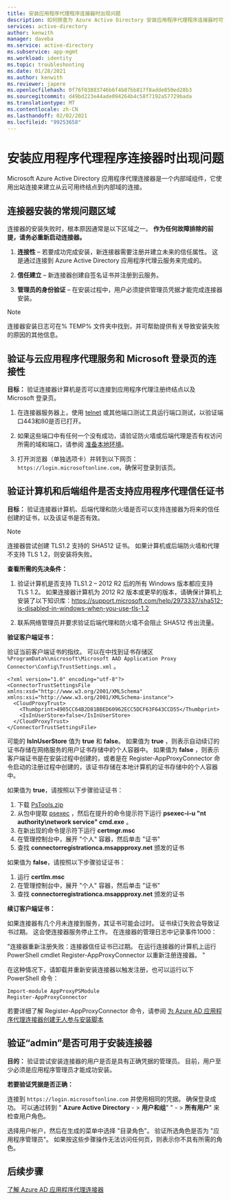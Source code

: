 ```yaml
---
title: 安装应用程序代理程序连接器时出现问题
description: 如何排查为 Azure Active Directory 安装应用程序代理程序连接器时可能会遇到的问题。
services: active-directory
author: kenwith
manager: daveba
ms.service: active-directory
ms.subservice: app-mgmt
ms.workload: identity
ms.topic: troubleshooting
ms.date: 01/28/2021
ms.author: kenwith
ms.reviewer: japere
ms.openlocfilehash: 0f76f03883746b6f4b87bb817f8adde850ed28b3
ms.sourcegitcommit: d49bd223e44ade094264b4c58f7192a57729bada
ms.translationtype: MT
ms.contentlocale: zh-CN
ms.lasthandoff: 02/02/2021
ms.locfileid: "99253658"
---
```

# <a name="problem-installing-the-application-proxy-agent-connector"></a>安装应用程序代理程序连接器时出现问题

Microsoft Azure Active Directory 应用程序代理连接器是一个内部域组件，它使用出站连接来建立从云可用终结点到内部域的连接。

## <a name="general-problem-areas-with-connector-installation"></a>连接器安装的常规问题区域

连接器的安装失败时，根本原因通常是以下区域之一。 **作为任何故障排除的前提，请务必重新启动连接器。**

1.  **连接性** – 若要成功完成安装，新连接器需要注册并建立未来的信任属性。 这是通过连接到 Azure Active Directory 应用程序代理云服务来完成的。

2.  **信任建立** – 新连接器创建自签名证书并注册到云服务。

3.  **管理员的身份验证** – 在安装过程中，用户必须提供管理员凭据才能完成连接器安装。

> [!NOTE]
> 连接器安装日志可在% TEMP% 文件夹中找到，并可帮助提供有关导致安装失败的原因的其他信息。

## <a name="verify-connectivity-to-the-cloud-application-proxy-service-and-microsoft-login-page"></a>验证与云应用程序代理服务和 Microsoft 登录页的连接性

**目标：** 验证连接器计算机是否可以连接到应用程序代理注册终结点以及 Microsoft 登录页。

1.  在连接器服务器上，使用 [telnet](/windows-server/administration/windows-commands/telnet) 或其他端口测试工具运行端口测试，以验证端口443和80是否已打开。

2.  如果这些端口中有任何一个没有成功，请验证防火墙或后端代理是否有权访问所需的域和端口，请参阅 [准备本地环境](application-proxy-add-on-premises-application.md#prepare-your-on-premises-environment)。

3.  打开浏览器（单独选项卡）并转到以下网页：`https://login.microsoftonline.com`，确保可登录到该页。

## <a name="verify-machine-and-backend-components-support-for-application-proxy-trust-certificate"></a>验证计算机和后端组件是否支持应用程序代理信任证书

**目标：** 验证连接器计算机、后端代理和防火墙是否可以支持连接器为将来的信任创建的证书，以及该证书是否有效。

>[!NOTE]
>连接器尝试创建 TLS1.2 支持的 SHA512 证书。 如果计算机或后端防火墙和代理不支持 TLS 1.2，则安装将失败。
>
>

**查看所需的先决条件：**

1.  验证计算机是否支持 TLS1.2 – 2012 R2 后的所有 Windows 版本都应支持 TLS 1.2。 如果连接器计算机为 2012 R2 版本或更早的版本，请确保计算机上安装了以下知识库：<https://support.microsoft.com/help/2973337/sha512-is-disabled-in-windows-when-you-use-tls-1.2>

2.  联系网络管理员并要求验证后端代理和防火墙不会阻止 SHA512 传出流量。

**验证客户端证书：**

验证当前客户端证书的指纹。 可以在中找到证书存储区 `%ProgramData%\microsoft\Microsoft AAD Application Proxy Connector\Config\TrustSettings.xml` 。

```
<?xml version="1.0" encoding="utf-8"?>
<ConnectorTrustSettingsFile xmlns:xsd="http://www.w3.org/2001/XMLSchema" xmlns:xsi="http://www.w3.org/2001/XMLSchema-instance">
  <CloudProxyTrust>
    <Thumbprint>4905CC64B2D81BBED60962ECC5DCF63F643CCD55</Thumbprint>
    <IsInUserStore>false</IsInUserStore>
  </CloudProxyTrust>
</ConnectorTrustSettingsFile>
```

可能的 **IsInUserStore** 值为 **true** 和 **false**。 如果值为 **true** ，则表示自动续订的证书存储在网络服务的用户证书存储中的个人容器中。 如果值为 **false** ，则表示客户端证书是在安装过程中创建的，或者是在 Register-AppProxyConnector 命令启动的注册过程中创建的，该证书存储在本地计算机的证书存储中的个人容器中。

如果值为 **true**，请按照以下步骤验证证书：
1. 下载 [PsTools.zip](/sysinternals/downloads/pstools)
2. 从包中提取 [psexec](/sysinternals/downloads/psexec) ，然后在提升的命令提示符下运行 **psexec-i-u "nt authority\network service" cmd.exe** 。
3. 在新出现的命令提示符下运行 **certmgr.msc**
4. 在管理控制台中，展开 "个人" 容器，然后单击 "证书"
5. 查找 **connectorregistrationca.msappproxy.net** 颁发的证书

如果值为 **false**，请按照以下步骤验证证书：
1. 运行 **certlm.msc**
2. 在管理控制台中，展开 "个人" 容器，然后单击 "证书"
3. 查找 **connectorregistrationca.msappproxy.net** 颁发的证书

**续订客户端证书：**

如果连接器有几个月未连接到服务，其证书可能会过时。 证书续订失败会导致证书过期。 这会使连接器服务停止工作。 在连接器的管理日志中记录事件1000：

"连接器重新注册失败：连接器信任证书已过期。 在运行连接器的计算机上运行 PowerShell cmdlet Register-AppProxyConnector 以重新注册连接器。 "

在这种情况下，请卸载并重新安装连接器以触发注册，也可以运行以下 PowerShell 命令：

```
Import-module AppProxyPSModule
Register-AppProxyConnector
```

若要详细了解 Register-AppProxyConnector 命令，请参阅 [为 Azure AD 应用程序代理连接器创建无人参与安装脚本](./application-proxy-register-connector-powershell.md)

## <a name="verify-admin-is-used-to-install-the-connector"></a>验证“admin”是否可用于安装连接器

**目的：** 验证尝试安装连接器的用户是否是具有正确凭据的管理员。 目前，用户至少必须是应用程序管理员才能成功安装。

**若要验证凭据是否正确：**

连接到 `https://login.microsoftonline.com` 并使用相同的凭据。 确保登录成功。 可以通过转到 " **Azure Active Directory**  - &gt; **用户和组**" "  - &gt; **所有用户**" 来检查用户角色。 

选择用户帐户，然后在生成的菜单中选择 "目录角色"。 验证所选角色是否为 "应用程序管理员"。 如果按这些步骤操作无法访问任何页，则表示你不具有所需的角色。

## <a name="next-steps"></a>后续步骤
[了解 Azure AD 应用程序代理连接器](application-proxy-connectors.md)
